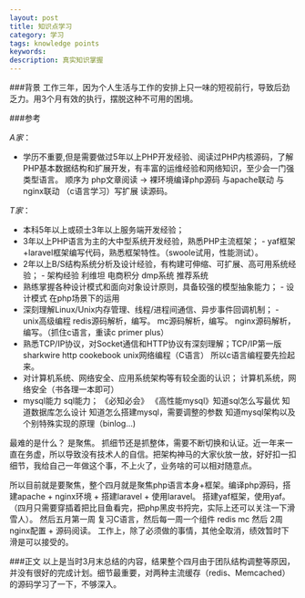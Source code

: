 ```yaml
---
layout: post
title: 知识点学习
category: 学习
tags: knowledge points
keywords: 
description: 真实知识掌握
---
```


###背景
工作三年，因为个人生活与工作的安排上只一味的短视前行，导致后劲乏力。用3个月有效的执行，摆脱这种不可用的困境。

###参考  

*A家*：

- 学历不重要,但是需要做过5年以上PHP开发经验、阅读过PHP内核源码，了解PHP基本数据结构和扩展开发，有丰富的运维经验和网络知识，至少会一门强类型语言。
顺序为 php文章阅读 -> 裸环境编译php源码 与apache联动 与nginx联动 （c语言学习）写扩展 读源码。

*T家*：

- 本科5年以上或硕士3年以上服务端开发经验；
- 3年以上PHP语言为主的大中型系统开发经验，熟悉PHP主流框架； - yaf框架 +laravel框架编写代码，熟悉框架特性。（swoole试用，性能测试）。
- 2年以上B/S结构系统分析及设计经验，有构建可伸缩、可扩展、高可用系统经验； - 架构经验 利维坦 电商积分 dmp系统 推荐系统
- 熟练掌握各种设计模式和面向对象设计原则，具备较强的模型抽象能力； - 设计模式 在php场景下的运用
- 深刻理解Linux/Unix内存管理、线程/进程间通信、异步事件回调机制； - unix高级编程 redis源码解析，编写。 mc源码解析，编写。 nginx源码解析，编写。（抓住c语言，重读c primer plus）
- 熟悉TCP/IP协议，对Socket通信和HTTP协议有深刻理解；TCP/IP第一版 sharkwire http cookebook unix网络编程（C语言） 所以c语言编程要先捡起来。
- 对计算机系统、网络安全、应用系统架构等有较全面的认识； 计算机系统，网络安全（书各理一本即可）
- mysql能力 sql能力； 《必知必会》 《高性能mysql》知道sql怎么写最优 知道数据库怎么设计 知道怎么搭建mysql，需要调整的参数 知道mysql架构以及个别特殊实现的原理（binlog...)


最难的是什么？ 是聚焦。
抓细节还是抓整体，需要不断切换和认证。近一年来一直在务虚，所以导致没有技术人的自信。把架构神马的大家伙放一放，好好扣一扣细节，我给自己一年做这个事，不上火了，业务啥的可以相对随意点。

所以目前就是要聚焦，整个四月就是聚焦php语言本身+框架。编译php源码，搭建apache + nginx环境 + 搭建laravel + 使用laravel。 搭建yaf框架，使用yaf。（四月只需要穿插着把比目鱼看完，把php黑皮书捋完，实际上还可以关注一下滑雪人）。
然后五月第一周 复习C语言，然后每一周一个组件 redis mc 然后 2周nginx配置 + 源码阅读。
工作上，除了必须做的事情，其他全取消，绩效暂时下滑是可以接受的。

###正文
以上是当时3月末总结的内容，结果整个四月由于团队结构调整等原因，并没有很好的完成计划。细节最重要，对两种主流缓存（redis、Memcached）的源码学习了一下，不够深入。

